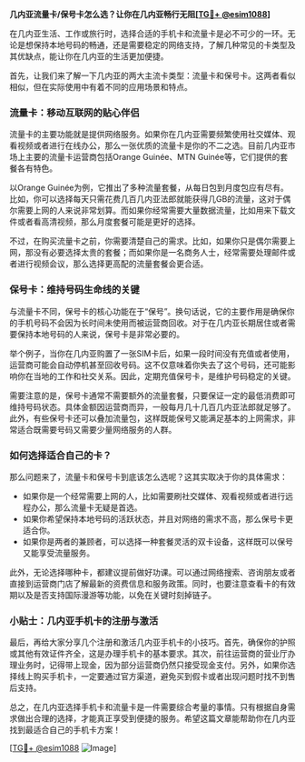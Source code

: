 **几内亚流量卡/保号卡怎么选？让你在几内亚畅行无阻[[TG💪+ @esim1088](https://t.me/s/esim1088)]**

在几内亚生活、工作或旅行时，选择合适的手机卡和流量卡是必不可少的一环。无论是想保持本地号码的畅通，还是需要稳定的网络支持，了解几种常见的卡类型及其优缺点，能让你在几内亚的生活更加便捷。

首先，让我们来了解一下几内亚的两大主流卡类型：流量卡和保号卡。这两者看似相似，但在实际使用中有着不同的应用场景和特点。

### **流量卡：移动互联网的贴心伴侣**

流量卡的主要功能就是提供网络服务。如果你在几内亚需要频繁使用社交媒体、观看视频或者进行在线办公，那么一张优质的流量卡是你的不二之选。目前几内亚市场上主要的流量卡运营商包括Orange Guinée、MTN Guinée等，它们提供的套餐各有特色。

以Orange Guinée为例，它推出了多种流量套餐，从每日包到月度包应有尽有。比如，你可以选择每天只需花费几百几内亚法郎就能获得几GB的流量，这对于偶尔需要上网的人来说非常划算。而如果你经常需要大量数据流量，比如用来下载文件或者看高清视频，那么月度套餐可能是更好的选择。

不过，在购买流量卡之前，你需要清楚自己的需求。比如，如果你只是偶尔需要上网，那没有必要选择太贵的套餐；而如果你是一名商务人士，经常需要处理邮件或者进行视频会议，那么选择更高配的流量套餐会更合适。

### **保号卡：维持号码生命线的关键**

与流量卡不同，保号卡的核心功能在于“保号”。换句话说，它的主要作用是确保你的手机号码不会因为长时间未使用而被运营商回收。对于在几内亚长期居住或者需要保持本地号码的人来说，保号卡是非常必要的。

举个例子，当你在几内亚购置了一张SIM卡后，如果一段时间没有充值或者使用，运营商可能会自动停机甚至回收号码。这不仅意味着你失去了这个号码，还可能影响你在当地的工作和社交关系。因此，定期充值保号卡，是维护号码稳定的关键。

需要注意的是，保号卡通常不需要额外的流量套餐，只要保证一定的最低消费即可维持号码状态。具体金额因运营商而异，一般每月几十几百几内亚法郎就足够了。此外，有些保号卡还可以叠加流量包，这样既能保号又能满足基本的上网需求，非常适合既需要号码又需要少量网络服务的人群。

### **如何选择适合自己的卡？**

那么问题来了，流量卡和保号卡到底该怎么选呢？这其实取决于你的具体需求：

- 如果你是一个经常需要上网的人，比如需要刷社交媒体、观看视频或者进行远程办公，那么流量卡无疑是首选。
- 如果你希望保持本地号码的活跃状态，并且对网络的需求不高，那么保号卡更适合你。
- 如果你是两者的兼顾者，可以选择一种套餐灵活的双卡设备，这样既可以保号又能享受流量服务。

此外，无论选择哪种卡，都建议提前做好功课。可以通过网络搜索、咨询朋友或者直接到运营商门店了解最新的资费信息和服务政策。同时，也要注意查看卡的有效期以及是否支持国际漫游等功能，以免在关键时刻掉链子。

### **小贴士：几内亚手机卡的注册与激活**

最后，再给大家分享几个注册和激活几内亚手机卡的小技巧。首先，确保你的护照或其他有效证件齐全，这是办理手机卡的基本要求。其次，前往运营商的营业厅办理业务时，记得带上现金，因为部分运营商仍然只接受现金支付。另外，如果你选择线上购买手机卡，一定要通过官方渠道，避免买到假卡或者出现问题时找不到售后支持。

总之，在几内亚选择手机卡和流量卡是一件需要综合考量的事情。只有根据自身需求做出合理的选择，才能真正享受到便捷的服务。希望这篇文章能帮助你在几内亚找到最适合自己的手机卡方案！

[[TG💪+ @esim1088](https://t.me/s/esim1088) ![Image](https://i.postimg.cc/4NQfJmqS/Snipaste-2025-05-13-00-14-12.png)]